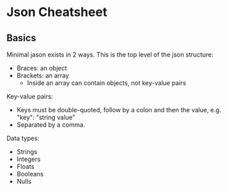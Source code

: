 
# Json Cheatsheet

## Basics

Minimal jason exists in 2 ways. This is the top level of the json structure: 

- Braces: an object
- Brackets: an array
  - Inside an array can contain objects, not key-value pairs

Key-value pairs:

- Keys must be double-quoted, follow by a colon and then the value, e.g. "key": "string value"
- Separated by a comma.


Data types:

- Strings
- Integers
- Floats
- Booleans
- Nulls
